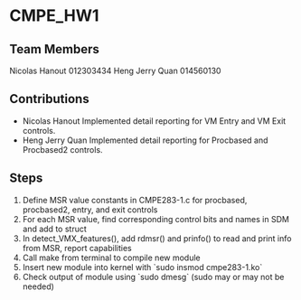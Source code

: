 # CMPE_HW1

## Team Members
Nicolas Hanout 012303434
Heng Jerry Quan 014560130

## Contributions
- Nicolas Hanout
Implemented detail reporting for VM Entry and VM Exit controls.
- Heng Jerry Quan
Implemented detail reporting for Procbased and Procbased2 controls.

## Steps
<ol>
  <li> Define MSR value constants in CMPE283-1.c for procbased, procbased2, entry, and exit controls
  <li> For each MSR value, find corresponding control bits and names in SDM and add to struct
  <li> In detect_VMX_features(), add rdmsr() and prinfo() to read and print info from MSR, report capabilities
  <li> Call make from terminal to compile new module
  <li> Insert new module into kernel with `sudo insmod cmpe283-1.ko`
  <li> Check output of module using `sudo dmesg` (sudo may or may not be needed)
</ol>
